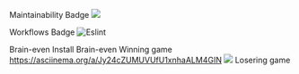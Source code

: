 Maintainability Badge
<a href="https://codeclimate.com/github/codeclimate/codeclimate/maintainability"><img src="https://api.codeclimate.com/v1/badges/a99a88d28ad37a79dbf6/maintainability" /></a>

Workflows Badge
![Eslint](https://github.com/AnryZZ/frontend-project-lvl1/workflows/auto-eslint/badge.svg)

Brain-even
Install Brain-even 
Winning game https://asciinema.org/a/Jy24cZUMUVUfU1xnhaALM4GIN
<a href="https://asciinema.org/a/Jy24cZUMUVUfU1xnhaALM4GIN"><img src="https://asciinema.org/a/Jy24cZUMUVUfU1xnhaALM4GIN.png"/></a>
Losering game
